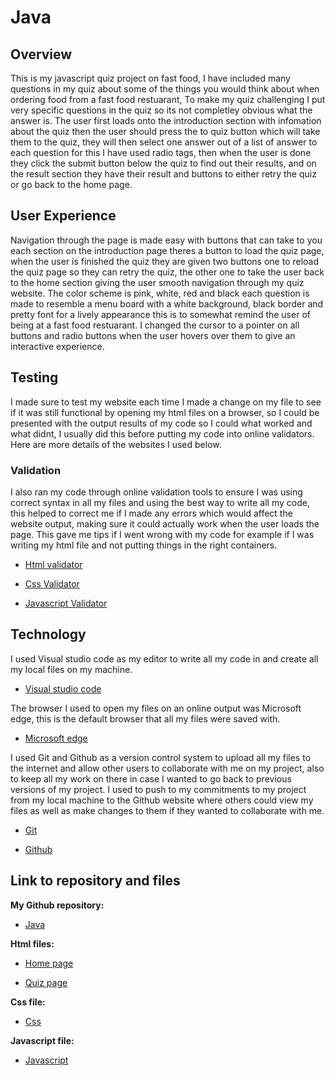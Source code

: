 # Java

## Overview

This is my javascript quiz project on fast food, I have included many questions in my quiz about some of the things you would think about when ordering food from a fast food restuarant, To make my quiz challenging I put very specific questions in the quiz so its not completley obvious what the answer is. The user first loads onto the introduction section with infomation about the quiz then the user should press the to quiz button which will take them to the quiz, they will then select one answer out of a list of answer to each question for this I have used radio tags, then when the user is done they click the submit button below the quiz to find out their results, and on the result section they have their result and buttons to either retry the quiz or go back to the home page. 

## User Experience

Navigation through the page is made easy with buttons that can take to you each section on the introduction page theres a button to load the quiz page, when the user is finished the quiz they are given two buttons one to reload the quiz page so they can retry the quiz, the other one to take the user back to the home section giving the user smooth navigation through my quiz website. The color scheme is pink, white, red and black each question is made to resemble a menu board with a white background, black border and pretty font for a lively appearance this is to somewhat remind the user of being at a fast food restuarant. I changed the cursor to a pointer on all buttons and radio buttons when the user hovers over them to give an interactive experience.

## Testing

I made sure to test my website each time I made a change on my file to see if it was still functional by opening my html files on a browser, so I could be presented with the output results of my code so I could what worked and what didnt, I usually did this before putting my code into online validators. Here are more details of the websites I used below.

### Validation

I also ran my code through online validation tools to ensure I was using correct syntax in all my files and using the best way to write all my code, this helped to correct me if I made any errors which would affect the website output, making sure it could actually work when the user loads the page. This gave me tips if I went wrong with my code for example if I was writing my html file and not putting things in the right containers.

- [Html validator](https://www.freeformatter.com/html-validator.html)

- [Css Validator](https://www.cssportal.com/css-validator/)

- [Javascript Validator](https://beautifytools.com/javascript-validator.php)

## Technology

I used Visual studio code as my editor to write all my code in and create all my local files on my machine.

- [Visual studio code](https://code.visualstudio.com/)

The browser I used to open my files on an online output was Microsoft edge, this is the default browser that all my files were saved with.

- [Microsoft edge](https://microsoftedgewelcome.microsoft.com/en-gb/get-started?int=00&exp=e81&focus=performance&form=MT005W)

I used Git and Github as a version control system to upload all my files to the internet and allow other users to collaborate with me on my project, also to keep all my work on there in case I wanted to go back to previous versions of my project. I used to push to my commitments to my project from my local machine to the Github website where others could view my files as well as make changes to them if they wanted to collaborate with me.

- [Git](https://git-scm.com/)

- [Github](https://github.com/)

## Link to repository and files 

**My Github repository:**

  - [Java](https://github.com/Samell00/Java)

**Html files:**

  - [Home page](https://github.com/Samell00/Java/blob/master/index.html)

  - [Quiz page](https://github.com/Samell00/Java/blob/master/quiz.html)

**Css file:**

  - [Css](https://github.com/Samell00/Java/blob/master/static/stylesheet.css)

**Javascript file:**

  - [Javascript](https://github.com/Samell00/Java/blob/master/static/javascript/script.js)
